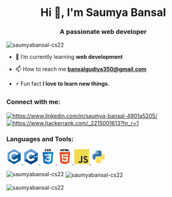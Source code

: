 

<!--
**saumyabansal-cs22/saumyabansal-cs22** is a ✨ _special_ ✨ repository because its `README.md` (this file) appears on your GitHub profile.

Here are some ideas to get you started:

- 🔭 I’m currently working on ...
- 🌱 I’m currently learning ...
- 👯 I’m looking to collaborate on ...
- 🤔 I’m looking for help with ...
- 💬 Ask me about ...
- 📫 How to reach me: ...
- 😄 Pronouns: ...
- ⚡ Fun fact: ...
-->

<h1 align="center">Hi 👋, I'm Saumya Bansal</h1>
<h3 align="center">A passionate web developer</h3>
<img src="https://cdnb.artstation.com/p/assets/images/images/028/991/999/original/anna-havrylyukh-.gif?1596125112" alt="" align ="right" width="400">

<p align="left"> <img src="https://komarev.com/ghpvc/?username=saumyabansal-cs22&label=Profile%20views&color=0e75b6&style=flat" alt="saumyabansal-cs22" /> </p>

- 🌱 I’m currently learning **web development**

- 📫 How to reach me **bansalgudiya350@gmail.com**

- ⚡ Fun fact **I love to learn new things.**

<h3 align="left">Connect with me:</h3>
<p align="left">
<a href="[https://linkedin.com/in/https://www.linkedin.com/in/saumya-bansal-4901a5205/](https://www.linkedin.com/in/saumya-bansal-4901a5205/)" target="blank"><img align="center" src="https://raw.githubusercontent.com/rahuldkjain/github-profile-readme-generator/master/src/images/icons/Social/linked-in-alt.svg" alt="https://www.linkedin.com/in/saumya-bansal-4901a5205/" height="30" width="40" /></a>
<a href="[https://www.hackerrank.com/https://www.hackerrank.com/_2215001613?hr_r=1](https://www.hackerrank.com/_2215001613?hr_r=1)" target="blank"><img align="center" src="https://raw.githubusercontent.com/rahuldkjain/github-profile-readme-generator/master/src/images/icons/Social/hackerrank.svg" alt="https://www.hackerrank.com/_2215001613?hr_r=1" height="30" width="40" /></a>
</p>

<h3 align="left">Languages and Tools:</h3>
<p align="left"> <a href="https://www.cprogramming.com/" target="_blank" rel="noreferrer"> <img src="https://raw.githubusercontent.com/devicons/devicon/master/icons/c/c-original.svg" alt="c" width="40" height="40"/> </a> <a href="https://www.w3schools.com/cpp/" target="_blank" rel="noreferrer"> <img src="https://raw.githubusercontent.com/devicons/devicon/master/icons/cplusplus/cplusplus-original.svg" alt="cplusplus" width="40" height="40"/> </a> <a href="https://www.w3schools.com/css/" target="_blank" rel="noreferrer"> <img src="https://raw.githubusercontent.com/devicons/devicon/master/icons/css3/css3-original-wordmark.svg" alt="css3" width="40" height="40"/> </a> <a href="https://www.w3.org/html/" target="_blank" rel="noreferrer"> <img src="https://raw.githubusercontent.com/devicons/devicon/master/icons/html5/html5-original-wordmark.svg" alt="html5" width="40" height="40"/> </a> <a href="https://developer.mozilla.org/en-US/docs/Web/JavaScript" target="_blank" rel="noreferrer"> <img src="https://raw.githubusercontent.com/devicons/devicon/master/icons/javascript/javascript-original.svg" alt="javascript" width="40" height="40"/> </a> <a href="https://www.python.org" target="_blank" rel="noreferrer"> <img src="https://raw.githubusercontent.com/devicons/devicon/master/icons/python/python-original.svg" alt="python" width="40" height="40"/> </a> </p>

<p><img align="left" src="https://github-readme-stats.vercel.app/api/top-langs?username=saumyabansal-cs22&show_icons=true&locale=en&layout=compact" alt="saumyabansal-cs22" /></p>

<p>&nbsp;<img align="center" src="https://github-readme-stats.vercel.app/api?username=saumyabansal-cs22&show_icons=true&locale=en" alt="saumyabansal-cs22" /></p>

<p><img align="center" src="https://github-readme-streak-stats.herokuapp.com/?user=saumyabansal-cs22&" alt="saumyabansal-cs22" /></p>

